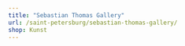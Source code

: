 ```yaml
---
title: "Sebastian Thomas Gallery"
url: /saint-petersburg/sebastian-thomas-gallery/
shop: Kunst
---
```

